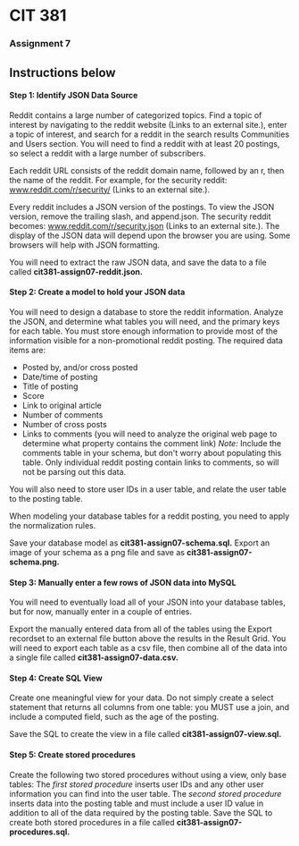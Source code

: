 # CIT 381
### Assignment 7

Instructions below
-----
#### Step 1: Identify JSON Data Source
Reddit contains a large number of categorized topics. Find a topic of interest by navigating to the reddit website (Links to an external site.), enter a topic of interest, and search for a reddit in the search results Communities and Users section. You will need to find a reddit with at least 20 postings, so select a reddit with a large number of subscribers.

Each reddit URL consists of the reddit domain name, followed by an r, then the name of the reddit. For example, for the security reddit: www.reddit.com/r/security/ (Links to an external site.).

Every reddit includes a JSON version of the postings. To view the JSON version, remove the trailing slash, and append.json. The security reddit becomes: www.reddit.com/r/security.json (Links to an external site.). The display of the JSON data will depend upon the browser you are using. Some browsers will help with JSON formatting.

You will need to extract the raw JSON data, and save the data to a file called **cit381-assign07-reddit.json.**

#### Step 2: Create a model to hold your JSON data
You will need to design a database to store the reddit information. Analyze the JSON, and determine what tables you will need, and the primary keys for each table. You must store enough information to provide most of the information visible for a non-promotional reddit posting. The required data items are:
- Posted by, and/or cross posted
- Date/time of posting
- Title of posting
- Score
- Link to original article
- Number of comments
- Number of cross posts
- Links to comments (you will need to analyze the original web page to determine what property contains the comment link)
*Note:* Include the comments table in your schema, but don't worry about populating this table. Only individual reddit posting contain links to comments, so will not be parsing out this data.

You will also need to store user IDs in a user table, and relate the user table to the posting table.

When modeling your database tables for a reddit posting, you need to apply the normalization rules.

Save your database model as **cit381-assign07-schema.sql.** Export an image of your schema as a png file and save as **cit381-assign07-schema.png.**

#### Step 3: Manually enter a few rows of JSON data into MySQL
You will need to eventually load all of your JSON into your database tables, but for now, manually enter in a couple of entries.

Export the manually entered data from all of the tables using the Export recordset to an external file button above the results in the Result Grid. You will need to export each table as a csv file, then combine all of the data into a single file called **cit381-assign07-data.csv.**

#### Step 4: Create SQL View

Create one meaningful view for your data. Do not simply create a select statement that returns all columns from one table: you MUST use a join, and include a computed field, such as the age of the posting.

Save the SQL to create the view in a file called **cit381-assign07-view.sql.**

#### Step 5: Create stored procedures

Create the following two stored procedures without using a view, only base tables:
The *first stored procedure* inserts user IDs and any other user information you can find into the user table.
The *second stored procedure* inserts data into the posting table and must include a user ID value in addition to all of the data required by the posting table.
Save the SQL to create both stored procedures in a file called **cit381-assign07-procedures.sql.**
